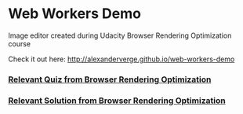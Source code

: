 # Web Workers Demo
Image editor created during Udacity Browser Rendering Optimization course

Check it out here: http://alexanderverge.github.io/web-workers-demo

### [Relevant Quiz from Browser Rendering Optimization](https://www.udacity.com/course/viewer#!/c-ud860/l-4138168623/e-4184098558/m-4150829139)

### [Relevant Solution from Browser Rendering Optimization](https://www.udacity.com/course/viewer#!/c-ud860/l-4138168623/e-4184098558/m-4146278980)
